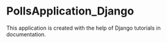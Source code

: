 # PollsApplication_Django

This application is created with the help of Django tutorials in documentation.
